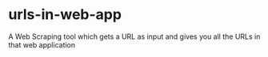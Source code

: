 # urls-in-web-app
A Web Scraping tool which gets a URL as input and gives you all the URLs in that web application

